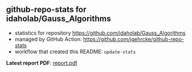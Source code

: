 ## github-repo-stats for idaholab/Gauss_Algorithms

- statistics for repository https://github.com/idaholab/Gauss_Algorithms
- managed by GitHub Action: https://github.com/jgehrcke/github-repo-stats
- workflow that created this README: `update-stats`

**Latest report PDF**: [report.pdf](https://github.com/idaholab/repository-statistics/raw/main/idaholab/Gauss_Algorithms/latest-report/report.pdf)

